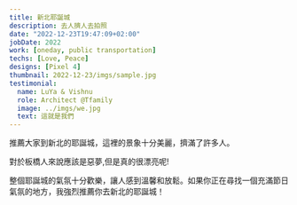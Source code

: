 ```yaml
---
title: 新北耶誕城
description: 去人擠人去拍照
date: "2022-12-23T19:47:09+02:00"
jobDate: 2022
work: [oneday, public transportation]
techs: [Love, Peace]
designs: [Pixel 4]
thumbnail: 2022-12-23/imgs/sample.jpg
testimonial:
  name: LuYa & Vishnu
  role: Architect @Tfamily
  image: ../imgs/we.jpg
  text: 這就是我們
---
```


推薦大家到新北的耶誕城，這裡的景象十分美麗，擠滿了許多人。

對於板橋人來說應該是惡夢,但是真的很漂亮呢!

整個耶誕城的氣氛十分歡樂，讓人感到溫馨和放鬆。如果你正在尋找一個充滿節日氣氛的地方，我強烈推薦你去新北的耶誕城！